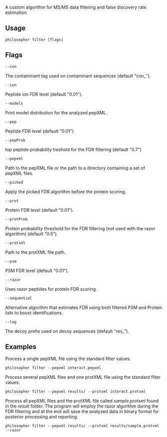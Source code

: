 A custom algorithm for MS/MS data filtering and false discovery rate estimation.


## Usage

`philosopher filter [flags]`


## Flags

`--con`

The contaminant tag used on contaminant sequences (default "con_").

`--ion`

Peptide ion FDR level (default "0.01").

`--models`

Print model distribution for the analyzed pepXML.

`--pep`

Peptide FDR level (default "0.01")

`--pepProb`

top peptide probability treshold for the FDR filtering (default "0.7")

`--pepxml`

Path to the pepXML file or the path to a directory containing a set of pepXML files.

`--picked`

Apply the picked FDR algorithm before the protein scoring.

`--prot`

Protein FDR level (default "0.01").

`--protProb`

Protein probability threshold for the FDR filtering (not used with the razor algorithm) (default "0.5").

`--protxml`

Path to the protXML file path.


`--psm`

PSM FDR level (default "0.01").

`--razor`

Uses razor peptides for protein FDR scoring.

`--sequential`

Alternative algorithm that estimates FDR using both filtered PSM and Protein lists to boost identifications.

`--tag`

The decoy prefix used on decoy sequences (default "rev_").


## Examples

Process a single pepXML file using the standard filter values.

`philosopher filter --pepxml interact.pepxml`

Process several pepXML files and one protXML file using the standard filter values.

`philosopher filter --pepxml results/ --protxml interact.protxml`

Process all pepXML files and the protXML file called _sample.protxml_ found in the _result_ folder. The program will employ the razor algorithm during the FDR filtering and at the end will save the analyzed data in binary format for posterior processing and reporting.

`philosopher filter --pepxml results/ --protxml results/sample.protxml --razor`
